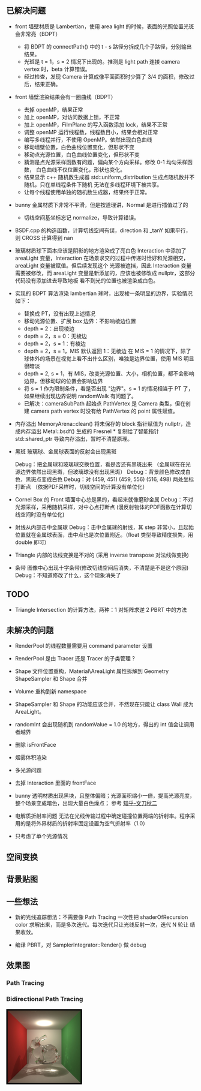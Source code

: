 ## 已解决问题

- front 墙壁材质是 Lambertian，使用 area light 的时候，表面的光照位置光斑会非常亮（BDPT）
    - 将 BDPT 的 connectPath() 中的 t - s 路径分拆成几个子路径，分别输出结果。
    - 光斑是 t = 1，s = 2 情况下出现的。推测是 light path 连接 camera vertex 时，beta 计算错误。
    - 经过检查，发现 Camera 计算成像平面面积时少算了 3/4 的面积，修改过后，结果正确。

- front 墙壁渲染结果会有一圈曲线（BDPT）
    - 去掉 openMP，结果正常
    - 加上 openMP，对访问数据上锁，不正常
    - 加上 openMP，FilmPlane 的写入函数添加 lock，结果不正常
    - 调整 openMP 运行线程数，线程数目小，结果会相对正常
    - 编写多线程并行，不使用 OpenMP。依然出现白色曲线
    - 移动墙壁位置，白色曲线位置变化，但形状不变
    - 移动点光源位置，白色曲线位置变化，但形状不变
    - 猜测是点光源采样函数有问题，偏向某个方向采样。修改 0-1 均匀采样函数，
        白色曲线不仅位置变化，形状也变化。
    - 结果显示 c++ 随机数生成器 std::uniform_distribution 生成点随机数并不随机，只在单线程条件下随机
        无法在多线程环境下被共享。
    - 让每个线程使用单独的随机数生成器，结果终于正常。

- bunny 金属材质下非常不平滑，但是按道理讲，Normal 是进行插值过了的
    - 切线空间基坐标忘记 normalize，导致计算错误。
    
- BSDF.cpp 的构造函数，计算切线空间有误，direction 和 _tanY 如果平行，则 CROSS 计算得到 nan

- 玻璃材质球下面本应该是阴影的地方渲染成了亮白色
    Interaction 中添加了 areaLight 变量，Interaction 在场景求交的过程中传递时恰好和光源相交，areaLight 变量被赋值。但后续发现这个
    光源被遮挡，因此 Interaction 变量需要被修改，而 areaLight 变量是新添加的，应该也被修改成 nullptr，这部分代码没有添加进去导致地板
    看不到光的位置也被渲染成白色。
    
- 实现的 BDPT 算法渲染 lambertian 球时，出现棱一条明显的边界，实验情况如下：
    - 替换成 PT，没有出现上述情况
    - 移动光源位置、扩展 box 边界：不影响棱边位置
    - depth = 2：出现棱边
    - depth = 2，s = 0：无棱边
    - depth = 2，s = 1：有棱边
    - depth = 2，s = 1，MIS 默认返回 1：无棱边
        在 MIS = 1 的情况下，除了球体外的场景在视觉上看不出什么区别，唯独是边界位置，使用 MIS 明显很暗淡
    - depth = 2, s = 1，有 MIS，改变光源位置、大小，相机位置，都不会影响边界，但移动球的位置会影响边界
    - 将 s = 1 作为限制条件，看是否出现 "边界"。s = 1 的情况相当于 PT 了，
        如果继续出现边界说明 randomWalk 有问题了。
    - 已解决：cameraSubPath 起始点 PathVertex 是 Camera 类型，但在创建 camera path vertex 时没有给 PathVertex
        的 point 属性赋值。
        
- 内存溢出
    MemoryArena::clean() 将未保存的 block 指针赋值为 nullptr，造成内存溢出
    Metal::bsdf() 生成的 Fresnel * 复制给了智能指针 std::shared_ptr<Fresnel> 导致内存溢出，暂时不清楚原理。
    
- 黑斑
    玻璃球、金属球表面的反射会出现黑斑
    
    Debug：把金属球和玻璃球交换位置，看是否还有黑斑出来 （金属球在在光源边界依然出现黑斑，但玻璃球没有出现黑斑）
    Debug：背景颜色修改成白色，黑斑点变成白色
    Debug：对 (459, 451) (459, 556) (516, 498) 两处坐标打断点 （依据PDF采样时，切线空间的计算没有单位化）

- Cornel Box 的 Front 墙面中心总是黑的，看起来就像磨砂金属
    Debug：不对光源采样，采用随机采样，对中心点打断点 (漫反射物体的PDF函数在计算切线空间时没有单位化)

- 射线从内部击中金属球
    Debug：击中金属球的射线，其 step 非常小，且起始位置就在金属球表面，击中点也是次位置附近。（float 类型导致精度损失，用 double 即可）

- Triangle 内部的法线变换是不对的 (采用 inverse transpose 对法线做变换)

- 条带
    图像中心出现十字条带(修改切线空间后消失，不清楚是不是这个原因)
    Debug：不知道修改了什么，这个现象消失了
    
## TODO
- Triangle Intersection 的计算方法，两种：1 对矩阵求逆 2 PBRT 中的方法

## 未解决的问题
- RenderPool 的线程数量需要用 command parameter 设置

- RenderPool 是由 Tracer 还是 Tracer 的子类管理 ?

- Shape 文件位置重构，Material\AreaLight 属性拆解到 Geometry
    ShapeSampler 和 Shape 合并

- Volume 重构到新 namespace

- ShapeSampler 和 Shape 的功能应该合并，不然现在只能让 class Wall 成为 AreaLight。 

- randomInt 会出现随机到 randomValue = 1.0 的地方，得出的 int 值会让调用者越界

- 删除 isFrontFace

- 烟雾体积渲染

- 多光源问题

- 去掉 Interaction 里面的 frontFace

- bunny 透明材质出现黑块，且整体偏暗；光源面积缩小一倍，提高光源亮度，整个场景变成暗色，出现大量白色燥点；
    参考 [知乎-文刀秋二](https://www.zhihu.com/question/48961286/answer/113580178)

- 电解质折射率问题
    无法在光线传输过程中确定碰撞位置两端的折射率。程序采用的是将外界材质的折射率固定设置为空气折射率（1.0）
    
- 只考虑了单个光源情况

## 空间变换

## 背景贴图

## 一些想法
- 新的光线追踪想法：不需要像 Path Tracing 一次性把 shaderOfRecursion color 求解出来，而是多次迭代。每次迭代只让光线反射一次，迭代 N 轮让
    结果收敛。 
    
- 编译 PBRT，对 SamplerIntegrator::Render() 做 debug

## 效果图

### Path Tracing


### Bidirectional Path Tracing

<img src="https://github.com/StormPhoenix/render-repository-data/blob/master/thumbnail/scene_glass-bunny-with-point-light_ssp=300_max-depth=15_render-type=bdpt_1500x1500.jpg" alt="bunny-glass-point-light" width="40%">
